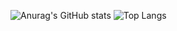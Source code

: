 
![Anurag's GitHub stats](https://github-readme-stats.vercel.app/api?username=caidol&show_icons=true&theme=great-gatsby&text_color=ffffff&border_color=000000)
![Top Langs](https://github-readme-stats.vercel.app/api/top-langs/?username=caidol&size_weight=0.5&count_weight=0.5&layout=compact&theme=great-gatsby&text_color=ffffff&border_color=000000)
